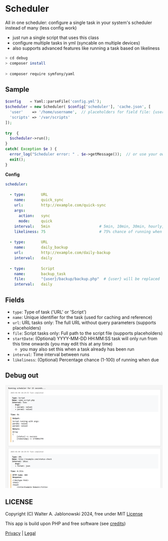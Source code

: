 # Scheduler

All in one scheduler: configure a single task in your system's scheduler instead of many (less config work)

- just run a single script that uses this class
- configure multiple tasks in yml (syncable on multiple devices)
- also supports advanced features like running a task based on likeliness

```bash
> cd debug
> composer install

> composer require symfony/yaml
```

## Sample

```php
$config    = Yaml::parseFile('config.yml');
$scheduler = new Scheduler( $config['scheduler'], 'cache.json', [
  'user'    => '/home/username',  // placeholders for field file: {user}/file.txt
  'scripts' => '/var/scripts'
]);

try  {
  $scheduler->run();
}
catch( Exception $e ) {
  error_log("Scheduler error: " . $e->getMessage());  // or use your own logging
  exit();
}
```

**Config**

```yaml
scheduler:

  - type:       URL
    name:       quick_sync
    url:        http://example.com/quick-sync
    args:       
      action:   sync
      mode:     quick
    interval:   5min                      # 5min, 10min, 30min, hourly, daily, weekly, monthly (5sec, 10sec used for debugging)
    likeliness: 75                        # 75% chance of running when due

  - type:       URL
    name:       daily_backup
    url:        http://example.com/daily-backup
    interval:   daily

  - type:       Script
    name:       backup_task
    file:       "{user}/backup/backup.php"  # {user} will be replaced
    interval:   daily
```

## Fields

- `type`:       Type of task ('URL' or 'Script')
- `name`:       Unique identifier for the task (used for caching and reference)
- `url`:        URL tasks only: The full URL without query parameters (supports placeholders)
- `file`:       Script tasks only: Full path to the script file (supports placeholders)
- `startDate`:  (Optional) YYYY-MM-DD HH:MM:SS task will only run from this time onwards (you may edit this at any time)
  - you may also set this when a task already has been run
- `interval`:   Time interval between runs
- `likeliness`: (Optional) Percentage chance (1-100) of running when due


## Debug out

![alt text](misc/img.png)


LICENSE
----------------------------------------------------------

Copyright (C) Walter A. Jablonowski 2024, free under MIT [License](LICENSE)

This app is build upon PHP and free software (see [credits](credits.md))

[Privacy](https://walter-a-jablonowski.github.io/privacy.html) | [Legal](https://walter-a-jablonowski.github.io/imprint.html)
